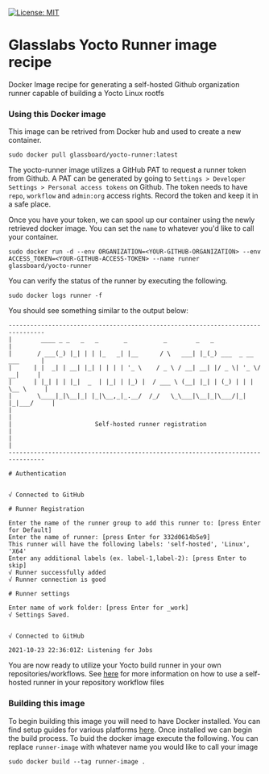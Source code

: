 [![License: MIT](https://img.shields.io/badge/License-MIT-yellow.svg)](https://opensource.org/licenses/MIT)
# Glasslabs Yocto Runner image recipe
Docker Image recipe for generating a self-hosted Github organization runner capable of building a Yocto Linux rootfs

### Using this Docker image
This image can be retrived from Docker hub and used to create a new container.
```console
sudo docker pull glassboard/yocto-runner:latest
```

The yocto-runner image utilizes a GitHub PAT to request a runner token from Github. A PAT can be generated by going to ```Settings > Developer Settings > Personal access tokens``` on Github. The token needs to have ```repo```, ```workflow``` and ```admin:org``` access rights. Record the token and keep it in a safe place.

Once you have your token, we can spool up our container using the newly retrieved docker image. You can set the ```name``` to whatever you'd like to call your container.
```console
sudo docker run -d --env ORGANIZATION=<YOUR-GITHUB-ORGANIZATION> --env ACCESS_TOKEN=<YOUR-GITHUB-ACCESS-TOKEN> --name runner glassboard/yocto-runner
```

You can verify the status of the runner by executing the following.
```console
sudo docker logs runner -f
```

You should see something similar to the output below:
```console
--------------------------------------------------------------------------------
|        ____ _ _   _   _       _          _        _   _                      |
|       / ___(_) |_| | | |_   _| |__      / \   ___| |_(_) ___  _ __  ___      |
|      | |  _| | __| |_| | | | | '_ \    / _ \ / __| __| |/ _ \| '_ \/ __|     |
|      | |_| | | |_|  _  | |_| | |_) |  / ___ \ (__| |_| | (_) | | | \__ \     |
|       \____|_|\__|_| |_|\__,_|_.__/  /_/   \_\___|\__|_|\___/|_| |_|___/     |
|                                                                              |
|                       Self-hosted runner registration                        |
|                                                                              |
--------------------------------------------------------------------------------

# Authentication


√ Connected to GitHub

# Runner Registration

Enter the name of the runner group to add this runner to: [press Enter for Default]
Enter the name of runner: [press Enter for 332d0614b5e9]
This runner will have the following labels: 'self-hosted', 'Linux', 'X64'
Enter any additional labels (ex. label-1,label-2): [press Enter to skip]
√ Runner successfully added
√ Runner connection is good

# Runner settings

Enter name of work folder: [press Enter for _work]
√ Settings Saved.


√ Connected to GitHub

2021-10-23 22:36:01Z: Listening for Jobs
```

You are now ready to utilize your Yocto build runner in your own repositories/workflows. See [here](https://docs.github.com/en/actions/hosting-your-own-runners/using-self-hosted-runners-in-a-workflow) for more information on how to use a self-hosted runner in your repository workflow files

### Building this image
To begin building this image you will need to have Docker installed. You can find setup guides for various platforms [here](https://docs.docker.com/get-docker/). Once installed we can begin the build process. To buid the docker image execute the following. You can replace ```runner-image``` with whatever name you would like to call your image
```console
sudo docker build --tag runner-image .
```